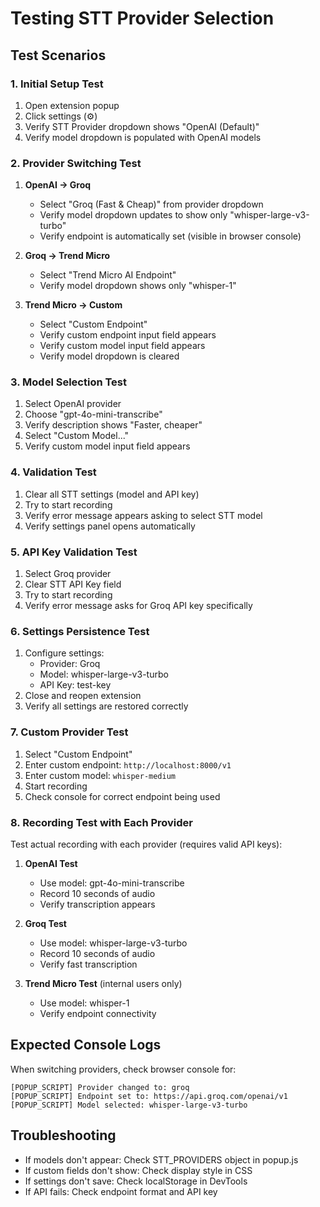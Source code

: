 # Testing STT Provider Selection

## Test Scenarios

### 1. Initial Setup Test
1. Open extension popup
2. Click settings (⚙️)
3. Verify STT Provider dropdown shows "OpenAI (Default)"
4. Verify model dropdown is populated with OpenAI models

### 2. Provider Switching Test
1. **OpenAI → Groq**
   - Select "Groq (Fast & Cheap)" from provider dropdown
   - Verify model dropdown updates to show only "whisper-large-v3-turbo"
   - Verify endpoint is automatically set (visible in browser console)
   
2. **Groq → Trend Micro**
   - Select "Trend Micro AI Endpoint"
   - Verify model dropdown shows only "whisper-1"
   
3. **Trend Micro → Custom**
   - Select "Custom Endpoint"
   - Verify custom endpoint input field appears
   - Verify custom model input field appears
   - Verify model dropdown is cleared

### 3. Model Selection Test
1. Select OpenAI provider
2. Choose "gpt-4o-mini-transcribe"
3. Verify description shows "Faster, cheaper"
4. Select "Custom Model..."
5. Verify custom model input field appears

### 4. Validation Test
1. Clear all STT settings (model and API key)
2. Try to start recording
3. Verify error message appears asking to select STT model
4. Verify settings panel opens automatically

### 5. API Key Validation Test
1. Select Groq provider
2. Clear STT API Key field
3. Try to start recording
4. Verify error message asks for Groq API key specifically

### 6. Settings Persistence Test
1. Configure settings:
   - Provider: Groq
   - Model: whisper-large-v3-turbo
   - API Key: test-key
2. Close and reopen extension
3. Verify all settings are restored correctly

### 7. Custom Provider Test
1. Select "Custom Endpoint"
2. Enter custom endpoint: `http://localhost:8000/v1`
3. Enter custom model: `whisper-medium`
4. Start recording
5. Check console for correct endpoint being used

### 8. Recording Test with Each Provider
Test actual recording with each provider (requires valid API keys):

1. **OpenAI Test**
   - Use model: gpt-4o-mini-transcribe
   - Record 10 seconds of audio
   - Verify transcription appears

2. **Groq Test**
   - Use model: whisper-large-v3-turbo
   - Record 10 seconds of audio
   - Verify fast transcription

3. **Trend Micro Test** (internal users only)
   - Use model: whisper-1
   - Verify endpoint connectivity

## Expected Console Logs

When switching providers, check browser console for:
```
[POPUP_SCRIPT] Provider changed to: groq
[POPUP_SCRIPT] Endpoint set to: https://api.groq.com/openai/v1
[POPUP_SCRIPT] Model selected: whisper-large-v3-turbo
```

## Troubleshooting

- If models don't appear: Check STT_PROVIDERS object in popup.js
- If custom fields don't show: Check display style in CSS
- If settings don't save: Check localStorage in DevTools
- If API fails: Check endpoint format and API key